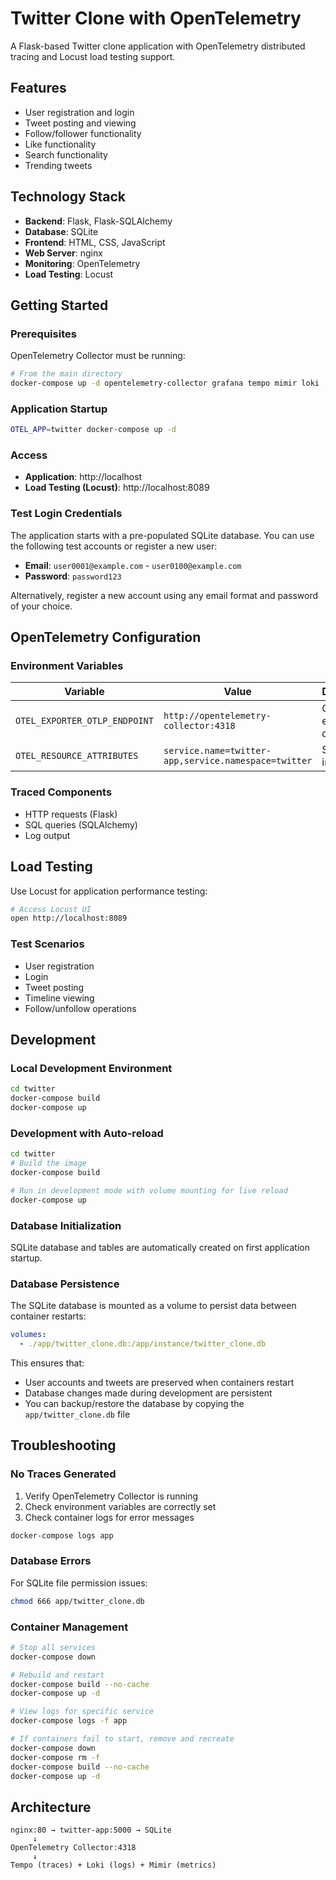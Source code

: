 # Twitter Clone with OpenTelemetry

A Flask-based Twitter clone application with OpenTelemetry distributed tracing and Locust load testing support.

## Features

- User registration and login
- Tweet posting and viewing
- Follow/follower functionality
- Like functionality
- Search functionality
- Trending tweets

## Technology Stack

- **Backend**: Flask, Flask-SQLAlchemy
- **Database**: SQLite
- **Frontend**: HTML, CSS, JavaScript
- **Web Server**: nginx
- **Monitoring**: OpenTelemetry
- **Load Testing**: Locust

## Getting Started

### Prerequisites

OpenTelemetry Collector must be running:

```bash
# From the main directory
docker-compose up -d opentelemetry-collector grafana tempo mimir loki
```

### Application Startup

```bash
OTEL_APP=twitter docker-compose up -d
```

### Access

- **Application**: http://localhost
- **Load Testing (Locust)**: http://localhost:8089

### Test Login Credentials

The application starts with a pre-populated SQLite database. You can use the following test accounts or register a new user:

- **Email**: `user0001@example.com` - `user0100@example.com`
- **Password**: `password123`

Alternatively, register a new account using any email format and password of your choice.

## OpenTelemetry Configuration

### Environment Variables

| Variable | Value | Description |
|----------|-------|-------------|
| `OTEL_EXPORTER_OTLP_ENDPOINT` | `http://opentelemetry-collector:4318` | OTLP export destination |
| `OTEL_RESOURCE_ATTRIBUTES` | `service.name=twitter-app,service.namespace=twitter` | Service information |

### Traced Components

- HTTP requests (Flask)
- SQL queries (SQLAlchemy)
- Log output

## Load Testing

Use Locust for application performance testing:

```bash
# Access Locust UI
open http://localhost:8089
```

### Test Scenarios

- User registration
- Login
- Tweet posting
- Timeline viewing
- Follow/unfollow operations

## Development

### Local Development Environment

```bash
cd twitter
docker-compose build
docker-compose up
```

### Development with Auto-reload

```bash
cd twitter
# Build the image
docker-compose build

# Run in development mode with volume mounting for live reload
docker-compose up
```

### Database Initialization

SQLite database and tables are automatically created on first application startup.

### Database Persistence

The SQLite database is mounted as a volume to persist data between container restarts:

```yaml
volumes:
  - ./app/twitter_clone.db:/app/instance/twitter_clone.db
```

This ensures that:
- User accounts and tweets are preserved when containers restart
- Database changes made during development are persistent
- You can backup/restore the database by copying the `app/twitter_clone.db` file

## Troubleshooting

### No Traces Generated

1. Verify OpenTelemetry Collector is running
2. Check environment variables are correctly set
3. Check container logs for error messages

```bash
docker-compose logs app
```

### Database Errors

For SQLite file permission issues:

```bash
chmod 666 app/twitter_clone.db
```

### Container Management

```bash
# Stop all services
docker-compose down

# Rebuild and restart
docker-compose build --no-cache
docker-compose up -d

# View logs for specific service
docker-compose logs -f app

# If containers fail to start, remove and recreate
docker-compose down
docker-compose rm -f
docker-compose build --no-cache
docker-compose up -d
```

## Architecture

```
nginx:80 → twitter-app:5000 → SQLite
     ↓
OpenTelemetry Collector:4318
     ↓
Tempo (traces) + Loki (logs) + Mimir (metrics)
```
